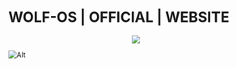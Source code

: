 # WOLF-OS | OFFICIAL | WEBSITE

<p align="center">
  <img src="https://raw.githubusercontent.com/zenitsu-xd/zenitsu-xd.github.io/master/assets/img/Programming.svg" target="_blank"></img>
</p>

![Alt](https://repobeats.axiom.co/api/embed/683efc8bbe4fb905151d938e35cc6115eeb37585.svg "Repobeats analytics image")
 
